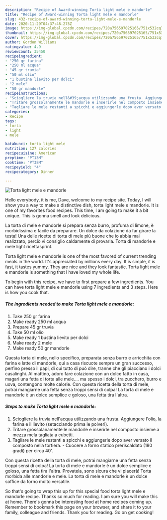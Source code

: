 ```yaml
---
description: "Recipe of Award-winning Torta light mele e mandorle"
title: "Recipe of Award-winning Torta light mele e mandorle"
slug: 432-recipe-of-award-winning-torta-light-mele-e-mandorle
date: 2020-11-29T04:37:48.275Z
image: https://img-global.cpcdn.com/recipes/720a756597025165/751x532cq70/torta-light-mele-e-mandorle-recipe-main-photo.jpg
thumbnail: https://img-global.cpcdn.com/recipes/720a756597025165/751x532cq70/torta-light-mele-e-mandorle-recipe-main-photo.jpg
cover: https://img-global.cpcdn.com/recipes/720a756597025165/751x532cq70/torta-light-mele-e-mandorle-recipe-main-photo.jpg
author: Gordon Williams
ratingvalue: 4.9
reviewcount: 35450
recipeingredient:
- "250 gr farina"
- "250 ml acqua"
- "45 gr truvia"
- "50 ml olio"
- "1 bustina lievito per dolci"
- "2 mele"
- "50 gr mandorle"
recipeinstructions:
- "Sciogliere la truvia nell&#39;acqua utilizzando una frusta. Aggiungere l&#39;olio, la farina e il lievito (setacciando prima le polveri)."
- "Tritare grossolanamente le mandorle e inserirle nel composto insieme a mezza mela tagliata a cubetti."
- "Tagliare le mele restanti a spicchi e aggiungerle dopo aver versato il composto nella tortiera.  Cuocere a forno statico preriscaldato (180 gradi) per circa 40&#39;."
categories:
- Recipe
tags:
- torta
- light
- mele

katakunci: torta light mele 
nutrition: 127 calories
recipecuisine: American
preptime: "PT13M"
cooktime: "PT38M"
recipeyield: "4"
recipecategory: Dinner

---
```



![Torta light mele e mandorle](https://img-global.cpcdn.com/recipes/720a756597025165/751x532cq70/torta-light-mele-e-mandorle-recipe-main-photo.jpg)

Hello everybody, it is me, Dave, welcome to my recipe site. Today, I will show you a way to make a distinctive dish, torta light mele e mandorle. It is one of my favorites food recipes. This time, I am going to make it a bit unique. This is gonna smell and look delicious.

La torta di mele e mandorle si prepara senza burro, profuma di limone, è morbidissima e facile da preparare. Un dolce da colazione da far girare la testa! Una delle ricette di torta di mele più buone che io abbia mai realizzato, perciò vi consiglio caldamente di provarla. Torta di mandorle e mele light ricettasprint.

Torta light mele e mandorle is one of the most favored of current trending meals in the world. It's appreciated by millions every day. It is simple, it is fast, it tastes yummy. They are nice and they look fantastic. Torta light mele e mandorle is something that I have loved my whole life.


To begin with this recipe, we have to first prepare a few ingredients. You can have torta light mele e mandorle using 7 ingredients and 3 steps. Here is how you cook that.

<!--inarticleads1-->

##### The ingredients needed to make Torta light mele e mandorle:

1. Take 250 gr farina
1. Make ready 250 ml acqua
1. Prepare 45 gr truvia
1. Take 50 ml olio
1. Make ready 1 bustina lievito per dolci
1. Make ready 2 mele
1. Make ready 50 gr mandorle


Questa torta di mele, nello specifico, preparata senza burro e arricchita con farina e latte di mandorle, qui a casa riscuote sempre un gran successo, perfino presso il papi, di cui tutto di può dire, tranne che gli piacciano i dolci casalinghi. Al mattino, adoro fare colazione con un dolce fatto in casa, magari una fetta di torta alle mele…. ma spesso i dolci, tra zucchero, burro e uova, contengono molte calorie. Con questa ricetta della torta di mele, potrai mangiarne una fetta senza troppi sensi di colpa! La torta di mele e mandorle è un dolce semplice e goloso, una fetta tira l&#39;altra. 

<!--inarticleads2-->

##### Steps to make Torta light mele e mandorle:

1. Sciogliere la truvia nell&#39;acqua utilizzando una frusta. Aggiungere l&#39;olio, la farina e il lievito (setacciando prima le polveri).
1. Tritare grossolanamente le mandorle e inserirle nel composto insieme a mezza mela tagliata a cubetti.
1. Tagliare le mele restanti a spicchi e aggiungerle dopo aver versato il composto nella tortiera.  - Cuocere a forno statico preriscaldato (180 gradi) per circa 40&#39;.


Con questa ricetta della torta di mele, potrai mangiarne una fetta senza troppi sensi di colpa! La torta di mele e mandorle è un dolce semplice e goloso, una fetta tira l&#39;altra. Provatela, sono sicura che vi piacerà! Torta morbida alle mandorle e mele. La torta di mele e mandorle è un dolce soffice da forno molto versatile. 

So that's going to wrap this up for this special food torta light mele e mandorle recipe. Thanks so much for reading. I am sure you will make this at home. There's gonna be interesting food at home recipes coming up. Remember to bookmark this page on your browser, and share it to your family, colleague and friends. Thank you for reading. Go on get cooking!
